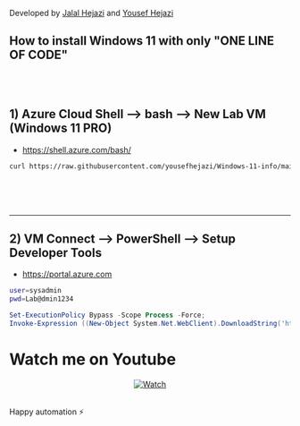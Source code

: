 Developed by [Jalal Hejazi](https://github.com/Jalalhejazi) and [Yousef Hejazi](https://github.com/yousefhejazi)


## How to install Windows 11 with only "ONE LINE OF CODE"
<br>
<br>



## 1) Azure Cloud Shell --> bash --> New Lab VM (Windows 11 PRO)
- https://shell.azure.com/bash/

```bash
curl https://raw.githubusercontent.com/yousefhejazi/Windows-11-info/main/setup-win11-vm.sh | bash
```



<br>
<br>
<br>
<hr>



## 2) VM Connect --> PowerShell --> Setup Developer Tools 

- https://portal.azure.com

```bash
user=sysadmin
pwd=Lab@dmin1234
```


```powershell
Set-ExecutionPolicy Bypass -Scope Process -Force;
Invoke-Expression ((New-Object System.Net.WebClient).DownloadString('https://raw.githubusercontent.com/yousefhejazi/Windows-11-info/main/setup-devtools.ps1'))
```



# Watch me on Youtube 




<div align="center">
  <a href="https://www.youtube.com/watch?v=WanyxZKhefc&t=4s"><img src="https://img.youtube.com/vi/lKL8PHv1bM0/0.jpg" alt="Watch"></a>
</div>



<br>

Happy automation ⚡

